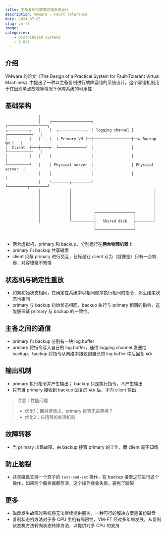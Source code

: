 ```yaml
---
title: 主备复制与故障容错系统设计
description: VMware - Fault Tolerance
date: 2024-07-01
slug: vm-ft
image: 
categories:
    - Distributed systems
    - 6.824
---
```


## 介绍
VMware 的论文《The Design of a Practical System for Fault-Tolerant Virtual Machines》中提出了一种以主备复制进行故障容错的系统设计，这个容错机制用于在出现单点故障等情况下保障系统的可用性
## 基础架构
```
               │                                                             
               │    ┌──────────────────┐                 ┌──────────────────┐
┌──────────┐   │    │  ┌────────────┐  │ logging channel │  ┌───────────┐   │
│          │   │    │  │ Primary VM ┼──┼─────────────────┼──► Backup VM │   │
│  Client  ┼───┼────►  └────────────┘  │                 │  └───────────┘   │
│          │   │    │                  │                 │                  │
└──────────┘   │    │ Physical server  │                 │ Physical server  │
               │    │                  │                 │                  │
               │    └────────┬─────────┘                 └─────────┬────────┘
               │             │                                     │         
               │             │                                     │         
               │             │                                     │         
               │             │                                     │         
               │             │                                     │         
               │             │          ┌─────────────────┐        │         
               │             │          │                 │        │         
               │             └──────────┤   Shared disk   ┼────────┘         
                                        │                 │                  
                                        └─────────────────┘                  
                                                                             
```
- 两台虚拟机，primary 和 backup，分别运行在**两台物理机器**上
- primary 和 backup 共享磁盘
- client 只与 primary 进行交互，目标是让 client 认为（就像是）只有一台机器，对容错毫不知情
## 状态机与确定性重放
- 如果初始状态相同，在确定性系统中以相同顺序执行相同的指令，那么结束状态也相同  
- primary 与 backup 初始状态相同，backup 执行与 primary 相同的指令，这能够保证 primary 与 backup 的一致性。
## 主备之间的通信
- primary 和 backup 分别有一块 log buffer
- primary 将指令写入自己的 log buffer，通过 logging channel 发送给 backup，backup 将指令从网络中接收到自己的 log buffer 中后回复 `ACK`
## 输出机制 
- primary 执行指令并产生输出； backup 只是执行指令，不产生输出
- 只有当 primary 接收到 backup 回复的 `ACK` 后，才向 client 输出
> 注意：性能问题  
> - 优化1：面对读请求，primary 是否无需等待？  
> - 优化2：应用层的处理机制  
## 故障转移
- 当 primary 出现故障，由 backup 接管 primary 的工作，而 client 毫不知情
## 防止脑裂
- 共享磁盘支持一个原子的 `test-and-set` 操作，在 backup 接管之前进行这个操作，如果两个服务器都存活，这个操作就会失败，避免了脑裂
## 更多
- 磁盘发生故障时系统将无法继续提供服务，一种可行的解决方案是备份磁盘
- 复制状态机方法对于多 CPU 主机有局限性，VM-FT 经过多年的发展，从复制状态机方法转向状态转移方法，以提供对多 CPU 的支持